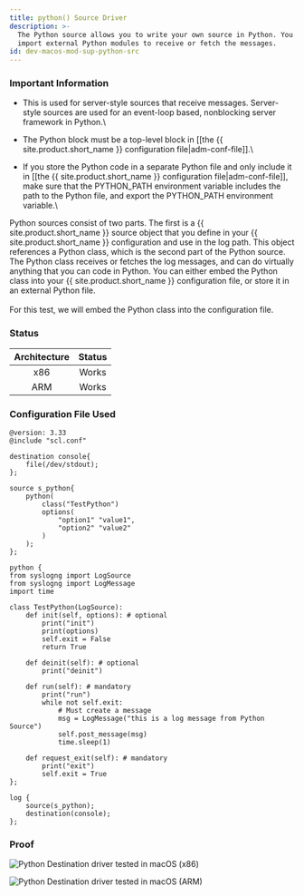 ```yaml
---
title: python() Source Driver
description: >-
  The Python source allows you to write your own source in Python. You can
  import external Python modules to receive or fetch the messages.
id: dev-macos-mod-sup-python-src
---
```


### Important Information

* This is used for server-style sources that receive messages. Server-style sources are used for an event-loop based, nonblocking server framework in Python.\

* The Python block must be a top-level block in [[the {{ site.product.short_name }} configuration file|adm-conf-file]].\

* If you store the Python code in a separate Python file and only include it in [[the {{ site.product.short_name }} configuration file|adm-conf-file]], make sure that the PYTHON\_PATH environment variable includes the path to the Python file, and export the PYTHON\_PATH environment variable.\


Python sources consist of two parts. The first is a {{ site.product.short_name }} source object that you define in your {{ site.product.short_name }} configuration and use in the log path. This object references a Python class, which is the second part of the Python source. The Python class receives or fetches the log messages, and can do virtually anything that you can code in Python. You can either embed the Python class into your {{ site.product.short_name }} configuration file, or store it in an external Python file.\
\
For this test, we will embed the Python class into the configuration file.&#x20;

### Status <a href="#status" id="status"></a>

| Architecture | Status |
| :----------: | :----: |
|      x86     |  Works |
|      ARM     |  Works |

### Configuration File Used

```config
@version: 3.33
@include "scl.conf"

destination console{
    file(/dev/stdout);
};

source s_python{
    python(
        class("TestPython")
        options(
            "option1" "value1",
            "option2" "value2"
        )
    );
};

python {
from syslogng import LogSource
from syslogng import LogMessage
import time

class TestPython(LogSource):
    def init(self, options): # optional
        print("init")
        print(options)
        self.exit = False
        return True

    def deinit(self): # optional
        print("deinit")

    def run(self): # mandatory
        print("run")
        while not self.exit:
            # Must create a message
            msg = LogMessage("this is a log message from Python Source")
            self.post_message(msg)
            time.sleep(1)

    def request_exit(self): # mandatory
        print("exit")
        self.exit = True
};

log {
    source(s_python);
    destination(console);
};
```

### Proof

![Python Destination driver tested in macOS (x86)](<{{dev_img_folder}}/module-support/Screenshot 2021-08-16 at 1.27.36 AM.png>)

![Python Destination driver tested in macOS (ARM)](<{{dev_img_folder}}/module-support/Screenshot 2021-08-16 at 1.32.19 AM.png>)
